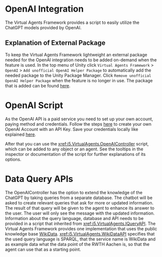# OpenAI Integration
The Virtual Agents Framework provides a script to easily utilize the ChatGPT models provided by OpenAI. 


## Explanation of External Package
To keep the Virtual Agents Framework lightweight an external package needed for the OpenAI integration needs to be added on-demand when the feature is used. 
In the top menu of Unity click ``Virtual Agents Framework`` > ``OpenAI`` > ``Add unofficial OpenAI Helper Package`` to automatically add the needed package to the Unity Package Manager. Click ``Remove unofficial OpenAI Helper Package`` when the feature is no longer in use. The package that is added can be found [here](https://github.com/srcnalt/OpenAI-Unity).

# OpenAI Script
As the OpenAI API is a paid service you need to set up your own account, paying method and credentials. Follow the steps [here](https://github.com/srcnalt/OpenAI-Unity?tab=readme-ov-file#setting-up-your-openai-account) to create your own OpenAI Account with an API Key. Save your credentials locally like explained [here](https://github.com/srcnalt/OpenAI-Unity?tab=readme-ov-file#setting-up-your-openai-account).

After that you can use the <xref:i5.VirtualAgents.OpenAIController> script, which can be added to any object or an agent. See the tooltips in the inspector or documentation of the script for further explanations of its options.

# Data Query APIs

The OpenAIController has the option to extend the knowledge of the ChatGPT by taking queries from a separate database. The chatbot will be asked to create relevant queries that ask for more or updated information. The result of that query will be given to the agent to enhance its answer to the user. The user will only see the message with the updated information. Information about the query language, database and API needs to be provided in a script that inherited from <xref:i5.VirtualAgents.IQueryAPI>. The Virtual Agents Framework provides one implementation that uses the public knowledge base [WikiData](https://www.wikidata.org/wiki/Wikidata:Main_Page). <xref:i5.VirtualAgents.WikiDataAPI> specifies that the used query language is SPARQL, that the service name is WikiData and as example data what the data point of the RWTH Aachen is, so that the agent can use that as a starting point.






